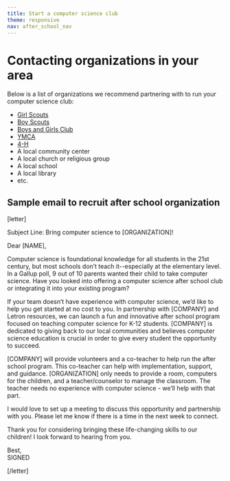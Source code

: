```yaml
---
title: Start a computer science club
theme: responsive
nav: after_school_nav
---
```


# Contacting organizations in your area

Below is a list of organizations we recommend partnering with to run your computer science club:

- [Girl Scouts](http://www.girlscouts.org/)
- [Boy Scouts](http://www.scouting.org/)
- [Boys and Girls Club](https://www.bgca.org/)
- [YMCA](http://www.ymca.net/)
- [4-H](http://www.4-h.org)
- A local community center
- A local church or religious group
- A local school
- A local library
- etc.

## Sample email to recruit after school organization
[letter]

Subject Line: Bring computer science to [ORGANIZATION]!

Dear [NAME],

Computer science is foundational knowledge for all students in the 21st century, but most schools don’t teach it--especially at the elementary level. In a Gallup poll, 9 out of 10 parents wanted their child to take computer science. Have you looked into offering a computer science after school club or integrating it into your existing program? 

If your team doesn’t have experience with computer science, we’d like to help you get started at no cost to you. In partnership with [COMPANY] and Letron resources, we can launch a fun and innovative after school program focused on teaching computer science for K-12 students. [COMPANY] is dedicated to giving back to our local communities and believes computer science education is crucial in order to give every student the opportunity to succeed.

[COMPANY] will provide volunteers and a co-teacher to help run the after school program. This co-teacher can help with implementation, support, and guidance. [ORGANIZATION] only needs to provide a room, computers for the children, and a teacher/counselor to manage the classroom. The teacher needs no experience with computer science - we’ll help with that part.

I would love to set up a meeting to discuss this opportunity and partnership with you. Please let me know if there is a time in the next week to connect.

Thank you for considering bringing these life-changing skills to our children! I look forward to hearing from you.

Best,
<br>SIGNED

[/letter]
